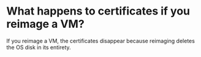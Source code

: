 <properties
    pageTitle="What happens to certificates if you reimage a VM"
    description="What happens to certificates if you reimage a VM"
    service="scalesets"
    author="negat"
    displayOrder="35"
    selfHelpType="resource"
    supportTopicIds=""
    productPesIds=""
    resourceTags=""
    cloudEnvironments="public"
/>

# What happens to certificates if you reimage a VM?


If you reimage a VM, the certificates disappear because reimaging deletes the OS disk in its entirety. 
 